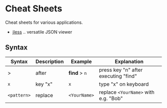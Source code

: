 # Cheat Sheets
Cheat sheets for various applications.

+ [jless](jless.md) .. versatile JSON viewer

## Syntax

|Syntax|Description|Example|Explanation|
|-|-|-|-|
|>|after|**find** > `n`|press key "n" after executing "find"|
|`x`|key "x"|`x`|type "x" on keyboard|
|`<pattern>`|replace|`<YourName>`| replace `<YourName>` with e.g. "Bob"|
